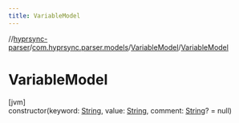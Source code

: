 ```yaml
---
title: VariableModel
---
```

//[hyprsync-parser](../../../index.html)/[com.hyprsync.parser.models](../index.html)/[VariableModel](index.html)/[VariableModel](-variable-model.html)



# VariableModel



[jvm]\
constructor(keyword: [String](https://kotlinlang.org/api/core/kotlin-stdlib/kotlin/-string/index.html), value: [String](https://kotlinlang.org/api/core/kotlin-stdlib/kotlin/-string/index.html), comment: [String](https://kotlinlang.org/api/core/kotlin-stdlib/kotlin/-string/index.html)? = null)



